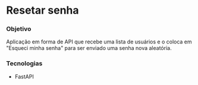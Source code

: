# Resetar senha

### Objetivo
Aplicação em forma de API que recebe uma lista de usuários e o coloca em "Esqueci minha senha" para ser enviado uma senha nova aleatória.

### Tecnologias
* FastAPI
